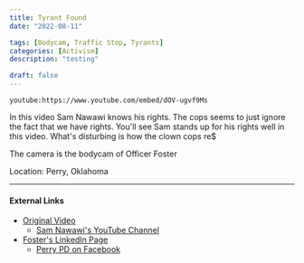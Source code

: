 ```yaml
---
title: Tyrant Found
date: "2022-08-11"

tags: [Bodycam, Traffic Stop, Tyrants]
categories: [Activism]
description: "testing"

draft: false
---
```


`youtube:https://www.youtube.com/embed/dOV-ugvf9Ms`

In this video Sam Nawawi knows his rights. The cops seems to just ignore the fact that we have rights. You'll see Sam stands up for his rights well in this video. What's disturbing is how the clown cops re$

The camera is the bodycam of Officer Foster

Location: Perry, Oklahoma

---

#### External Links

- [Original Video](https://youtu.be/_3LKYKQ8kZA)
  - [Sam Nawawi's YouTube Channel](https://www.youtube.com/channel/UCHbfIRv1iE-gAok6xgmVEZg)
- [Foster's LinkedIn Page](https://www.linkedin.com/in/jeremiah-foster-3b6442102)
  - [Perry PD on Facebook](https://www.facebook.com/perrypolicedepartment/)
